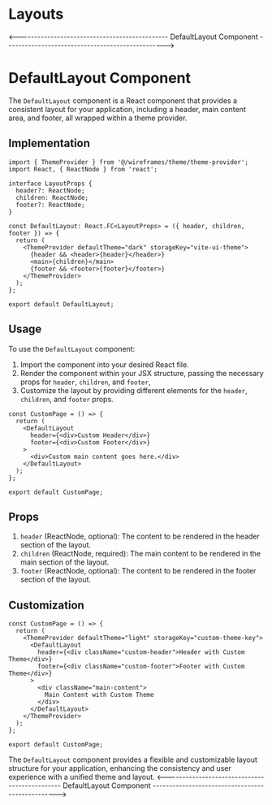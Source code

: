 # Layouts

<---------------------------------------------- DefaultLayout Component ------------------------------------------------->

# DefaultLayout Component

The `DefaultLayout` component is a React component that provides a consistent layout for your application, including a header, main content area, and footer, all wrapped within a theme provider.

## Implementation

```tsx
import { ThemeProvider } from '@/wireframes/theme/theme-provider';
import React, { ReactNode } from 'react';

interface LayoutProps {
  header?: ReactNode;
  children: ReactNode;
  footer?: ReactNode;
}

const DefaultLayout: React.FC<LayoutProps> = ({ header, children, footer }) => {
  return (
    <ThemeProvider defaultTheme="dark" storageKey="vite-ui-theme">
      {header && <header>{header}</header>}
      <main>{children}</main>
      {footer && <footer>{footer}</footer>}
    </ThemeProvider>
  );
};

export default DefaultLayout;
```

## Usage

To use the `DefaultLayout` component:

1. Import the component into your desired React file.
2. Render the component within your JSX structure, passing the necessary props for `header`, `children`, and `footer`,
3. Customize the layout by providing different elements for the `header`, `children`, and `footer` props.

```tsx
const CustomPage = () => {
  return (
    <DefaultLayout
      header={<div>Custom Header</div>}
      footer={<div>Custom Footer</div>}
    >
      <div>Custom main content goes here.</div>
    </DefaultLayout>
  );
};

export default CustomPage;
```

## Props
1. `header` (ReactNode, optional): The content to be rendered in the header section of the layout.
2. `children` (ReactNode, required): The main content to be rendered in the main section of the layout.
3. `footer` (ReactNode, optional): The content to be rendered in the footer section of the layout.

## Customization

```tsx
const CustomPage = () => {
  return (
    <ThemeProvider defaultTheme="light" storageKey="custom-theme-key">
      <DefaultLayout
        header={<div className="custom-header">Header with Custom Theme</div>}
        footer={<div className="custom-footer">Footer with Custom Theme</div>}
      >
        <div className="main-content">
          Main Content with Custom Theme
        </div>
      </DefaultLayout>
    </ThemeProvider>
  );
};

export default CustomPage;
```
The `DefaultLayout` component provides a flexible and customizable layout structure for your application, enhancing the consistency and user experience with a unified theme and layout.
<---------------------------------------------- DefaultLayout Component ------------------------------------------------->

